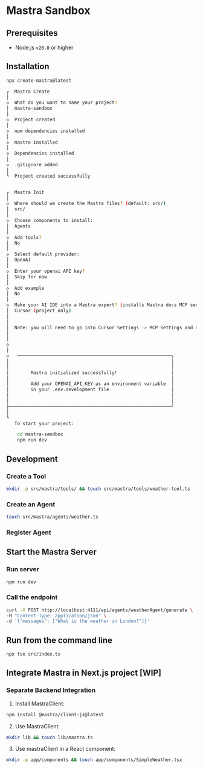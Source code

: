 # Mastra Sandbox

## Prerequisites

- Node.js `v20.0` or higher

## Installation

```sh
npx create-mastra@latest

┌  Mastra Create
│
◇  What do you want to name your project?
│  mastra-sandbox
│
◇  Project created
│
◇  npm dependencies installed
│
◇  mastra installed
│
◇  Dependencies installed
│
◇  .gitignore added
│
└  Project created successfully


┌  Mastra Init
│
◇  Where should we create the Mastra files? (default: src/)
│  src/
│
◇  Choose components to install:
│  Agents
│
◇  Add tools?
│  No
│
◇  Select default provider:
│  OpenAI
│
◇  Enter your openai API key?
│  Skip for now
│
◇  Add example
│  No
│
◇  Make your AI IDE into a Mastra expert? (installs Mastra docs MCP server)
│  Cursor (project only)
│
│
│  Note: you will need to go into Cursor Settings -> MCP Settings and manually enable the installed Mastra MCP server.
│
│
◇
│
◇   ─────────────────────────────────────────────────────────╮
│                                                            │
│                                                            │
│        Mastra initialized successfully!                    │
│                                                            │
│        Add your OPENAI_API_KEY as an environment variable  │
│        in your .env.development file                       │
│                                                            │
│                                                            │
├────────────────────────────────────────────────────────────╯
│
└
   To start your project:

    cd mastra-sandbox
    npm run dev
```

## Development

### Create a Tool

```sh
mkdir -p src/mastra/tools/ && touch src/mastra/tools/weather-tool.ts
```

### Create an Agent

```sh
touch src/mastra/agents/weather.ts
```

### Register Agent

## Start the Mastra Server

### Run server

```sh
npm run dev
```

### Call the endpoint

```sh
curl -X POST http://localhost:4111/api/agents/weatherAgent/generate \
-H "Content-Type: application/json" \
-d '{"messages": ["What is the weather in London?"]}'
```

## Run from the command line

```sh
npx tsx src/index.ts
```

## Integrate Mastra in Next.js project \[WIP\]

### Separate Backend Integration

1. Install MastraClient:

```sh
npm install @mastra/client-js@latest
```

2. Use MastraClient:

```sh
mkdir lib && touch lib/mastra.ts
```

3. Use mastraClient in a React component:

```sh
mkdir -p app/components && touch app/components/SimpleWeather.tsx
```
